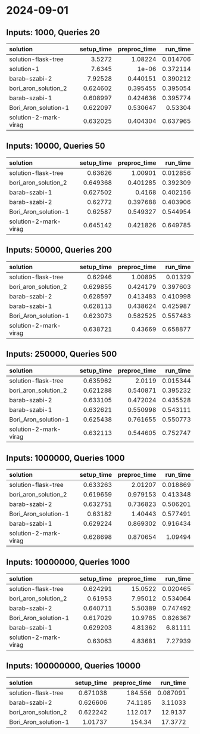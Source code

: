# 2024-09-01

## Inputs: 1000, Queries 20

| solution              |   setup_time |   preproc_time |   run_time |
|:----------------------|-------------:|---------------:|-----------:|
| solution-flask-tree   |     3.5272   |       1.08224  |   0.014706 |
| solution-1            |     7.6345   |       1e-06    |   0.372114 |
| barab-szabi-2         |     7.92528  |       0.440151 |   0.390212 |
| bori_aron_solution_2  |     0.624602 |       0.395455 |   0.395054 |
| barab-szabi-1         |     0.608997 |       0.424636 |   0.395774 |
| Bori_Aron_solution-1  |     0.622097 |       0.530647 |   0.53304  |
| solution-2-mark-virag |     0.632025 |       0.404304 |   0.637965 |

## Inputs: 10000, Queries 50

| solution              |   setup_time |   preproc_time |   run_time |
|:----------------------|-------------:|---------------:|-----------:|
| solution-flask-tree   |     0.63626  |       1.00901  |   0.012856 |
| bori_aron_solution_2  |     0.649368 |       0.401285 |   0.392309 |
| barab-szabi-1         |     0.627502 |       0.4168   |   0.402156 |
| barab-szabi-2         |     0.62772  |       0.397688 |   0.403906 |
| Bori_Aron_solution-1  |     0.62587  |       0.549327 |   0.544954 |
| solution-2-mark-virag |     0.645142 |       0.421826 |   0.649785 |

## Inputs: 50000, Queries 200

| solution              |   setup_time |   preproc_time |   run_time |
|:----------------------|-------------:|---------------:|-----------:|
| solution-flask-tree   |     0.62946  |       1.00895  |   0.01329  |
| bori_aron_solution_2  |     0.629855 |       0.424179 |   0.397603 |
| barab-szabi-2         |     0.628597 |       0.413483 |   0.410998 |
| barab-szabi-1         |     0.628113 |       0.438624 |   0.425987 |
| Bori_Aron_solution-1  |     0.623073 |       0.582525 |   0.557483 |
| solution-2-mark-virag |     0.638721 |       0.43669  |   0.658877 |

## Inputs: 250000, Queries 500

| solution              |   setup_time |   preproc_time |   run_time |
|:----------------------|-------------:|---------------:|-----------:|
| solution-flask-tree   |     0.635962 |       2.0119   |   0.015344 |
| bori_aron_solution_2  |     0.621288 |       0.540871 |   0.395232 |
| barab-szabi-2         |     0.633105 |       0.472024 |   0.435528 |
| barab-szabi-1         |     0.632621 |       0.550998 |   0.543111 |
| Bori_Aron_solution-1  |     0.625438 |       0.761655 |   0.550773 |
| solution-2-mark-virag |     0.632113 |       0.544605 |   0.752747 |

## Inputs: 1000000, Queries 1000

| solution              |   setup_time |   preproc_time |   run_time |
|:----------------------|-------------:|---------------:|-----------:|
| solution-flask-tree   |     0.633263 |       2.01207  |   0.018869 |
| bori_aron_solution_2  |     0.619659 |       0.979153 |   0.413348 |
| barab-szabi-2         |     0.632751 |       0.736823 |   0.506201 |
| Bori_Aron_solution-1  |     0.63182  |       1.40443  |   0.577491 |
| barab-szabi-1         |     0.629224 |       0.869302 |   0.916434 |
| solution-2-mark-virag |     0.628698 |       0.870654 |   1.09494  |

## Inputs: 10000000, Queries 1000

| solution              |   setup_time |   preproc_time |   run_time |
|:----------------------|-------------:|---------------:|-----------:|
| solution-flask-tree   |     0.624291 |       15.0522  |   0.020465 |
| bori_aron_solution_2  |     0.61953  |        7.95012 |   0.534064 |
| barab-szabi-2         |     0.640711 |        5.50389 |   0.747492 |
| Bori_Aron_solution-1  |     0.617029 |       10.9785  |   0.826367 |
| barab-szabi-1         |     0.629203 |        4.81362 |   6.81111  |
| solution-2-mark-virag |     0.63063  |        4.83681 |   7.27939  |

## Inputs: 100000000, Queries 10000

| solution             |   setup_time |   preproc_time |   run_time |
|:---------------------|-------------:|---------------:|-----------:|
| solution-flask-tree  |     0.671038 |       184.556  |   0.087091 |
| barab-szabi-2        |     0.626606 |        74.1185 |   3.11033  |
| bori_aron_solution_2 |     0.622242 |       112.017  |  12.9137   |
| Bori_Aron_solution-1 |     1.01737  |       154.34   |  17.3772   |
